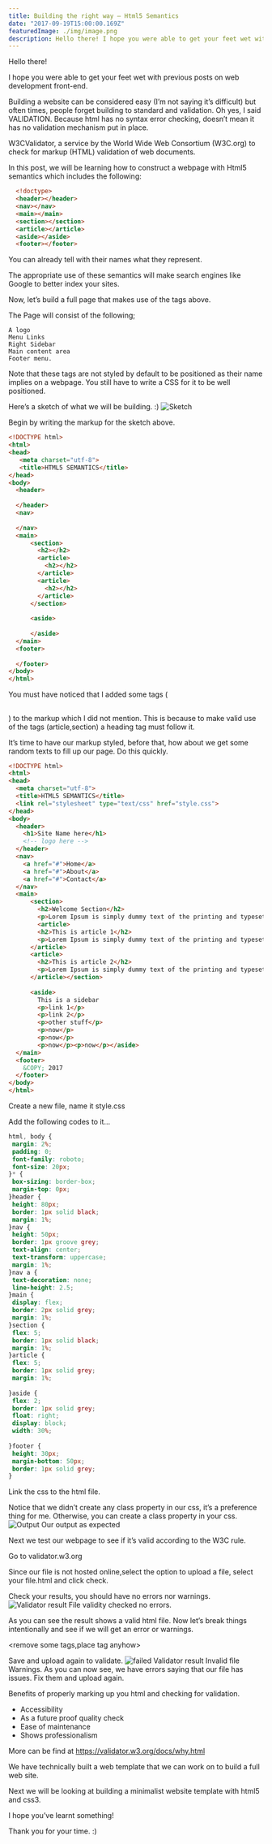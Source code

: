 ```yaml
---
title: Building the right way — Html5 Semantics
date: "2017-09-19T15:00:00.169Z"
featuredImage: ./img/image.png
description: Hello there! I hope you were able to get your feet wet with previous posts on web development front-end.
---
```


Hello there!

I hope you were able to get your feet wet with previous posts on web development front-end.

Building a website can be considered easy (I’m not saying it’s difficult) but often times, people forget building to standard and validation. Oh yes, I said VALIDATION. Because html has no syntax error checking, doesn’t mean it has no validation mechanism put in place.

W3CValidator, a service by the World Wide Web Consortium (W3C.org) to check for markup (HTML) validation of web documents.

In this post, we will be learning how to construct a webpage with Html5 semantics which includes the following:

```html
  <!doctype>
  <header></header>
  <nav></nav>
  <main></main>
  <section></section>
  <article></article>
  <aside></aside>
  <footer></footer>
```
You can already tell with their names what they represent.

The appropriate use of these semantics will make search engines like Google to better index your sites.

Now, let’s build a full page that makes use of the tags above.

The Page will consist of the following;

```
A logo
Menu Links
Right Sidebar
Main content area
Footer menu.
```
Note that these tags are not styled by default to be positioned as their name implies on a webpage. You still have to write a CSS for it to be well positioned.

Here’s a sketch of what we will be building. :)
![Sketch](./img/sketch.png)

Begin by writing the markup for the sketch above.

```html
<!DOCTYPE html>
<html>
<head>
   <meta charset="utf-8">  
   <title>HTML5 SEMANTICS</title>
</head>
<body>
  <header>
    
  </header>
  <nav>
    
  </nav>
  <main>
      <section>
        <h2></h2>
        <article>
          <h2></h2>
        </article>
        <article>
          <h2></h2>
        </article>
      </section>
      
      <aside>
        
      </aside>
  </main>
  <footer>
    
  </footer>
</body>
</html>
```
You must have noticed that I added some tags (<h2></h2>) to the markup which I did not mention. This is because to make valid use of the tags (article,section) a heading tag must follow it.

It’s time to have our markup styled, before that, how about we get some random texts to fill up our page. Do this quickly.

```html
<!DOCTYPE html>
<html>
<head>
  <meta charset="utf-8">
  <title>HTML5 SEMANTICS</title>
  <link rel="stylesheet" type="text/css" href="style.css">
</head>
<body>
  <header>
    <h1>Site Name here</h1>
    <!-- logo here -->
  </header>
  <nav>
    <a href="#">Home</a>
    <a href="#">About</a>
    <a href="#">Contact</a>
  </nav>
  <main>
      <section>
        <h2>Welcome Section</h2>
        <p>Lorem Ipsum is simply dummy text of the printing and typesetting industry. Lorem Ipsum has been the industry's standard dummy text ever since the 1500s, when an unknown printer took a galley of type and scrambled it to make a type specimen book. It has survived not only five centuries, but also the leap into electronic typesetting, remaining essentially unchanged. It was popularised in the 1960s with the release of Letraset sheets containing Lorem Ipsum passages, and more recently with desktop publishing software like Aldus PageMaker including versions of Lorem Ipsum.</p>
        <article>
        <h2>This is article 1</h2>
        <p>Lorem Ipsum is simply dummy text of the printing and typesetting industry. Lorem Ipsum has been the industry's standard dummy text ever since the 1500s, when an unknown printer took a galley of type and scrambled it to make a type specimen book.</p>
      </article>
      <article>
        <h2>This is article 2</h2>
        <p>Lorem Ipsum is simply dummy text of the printing and typesetting industry. Lorem Ipsum has been the industry's standard dummy text ever since the 1500s, when an unknown printer took a galley of type and scrambled it to make a type specimen book.</p>
      </article></section>
      
      <aside>
        This is a sidebar
        <p>link 1</p>
        <p>link 2</p>
        <p>other stuff</p>
        <p>now</p>
        <p>now</p>
        <p>now</p><p>now</p></aside>
  </main>
  <footer>
    &COPY; 2017
  </footer>
</body>
</html>
```
Create a new file, name it style.css

Add the following codes to it…
```css
html, body {
 margin: 2%;
 padding: 0;
 font-family: roboto;
 font-size: 20px;
}* {
 box-sizing: border-box;
 margin-top: 0px;
}header {
 height: 80px;
 border: 1px solid black;
 margin: 1%;
}nav {
 height: 50px;
 border: 1px groove grey;
 text-align: center;
 text-transform: uppercase;
 margin: 1%;
}nav a {
 text-decoration: none;
 line-height: 2.5;
}main {
 display: flex;
 border: 2px solid grey;
 margin: 1%;
}section {
 flex: 5;
 border: 1px solid black;
 margin: 1%;
}article {
 flex: 5;
 border: 1px solid grey;
 margin: 1%;
 
}aside {
 flex: 2;
 border: 1px solid grey;
 float: right;
 display: block;
 width: 30%;
 
}footer {
 height: 30px;
 margin-bottom: 50px;
 border: 1px solid grey;
}
```
Link the css to the html file.

Notice that we didn’t create any class property in our css, it’s a preference thing for me. Otherwise, you can create a class property in your css.
![Output](./img/output.png)
Our output as expected

Next we test our webpage to see if it’s valid according to the W3C rule.

Go to validator.w3.org

Since our file is not hosted online,select the option to upload a file, select your file.html and click check.

Check your results, you should have no errors nor warnings.
![Validator result](./img/validatorRs.png) File validity checked no errors.

As you can see the result shows a valid html file. Now let’s break things intentionally and see if we will get an error or warnings.

<remove some tags,place tag anyhow>

Save and upload again to validate.
![failed Validator result](./img/fvalidator.png) Invalid file Warnings.
As you can now see, we have errors saying that our file has issues. Fix them and upload again.

Benefits of properly marking up you html and checking for validation.

- Accessibility
- As a future proof quality check
- Ease of maintenance
- Shows professionalism

More can be find at https://validator.w3.org/docs/why.html

We have technically built a web template that we can work on to build a full web site.

Next we will be looking at building a minimalist website template with html5 and css3.

I hope you’ve learnt something!

Thank you for your time. :)
